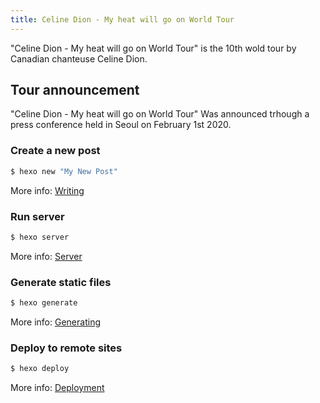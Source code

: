 ```yaml
---
title: Celine Dion - My heat will go on World Tour
---
```

"Celine Dion - My heat will go on World Tour" is the 10th wold tour by Canadian chanteuse Celine  Dion. 

## Tour announcement
"Celine Dion - My heat will go on World Tour" Was announced trhough a press conference held in Seoul on February 1st 2020.

### Create a new post

``` bash
$ hexo new "My New Post"
```

More info: [Writing](https://hexo.io/docs/writing.html)

### Run server

``` bash
$ hexo server
```

More info: [Server](https://hexo.io/docs/server.html)

### Generate static files

``` bash
$ hexo generate
```

More info: [Generating](https://hexo.io/docs/generating.html)

### Deploy to remote sites

``` bash
$ hexo deploy
```

More info: [Deployment](https://hexo.io/docs/one-command-deployment.html)

